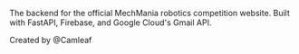 The backend for the official MechMania robotics competition website. Built with FastAPI, Firebase, and Google Cloud's Gmail API.

Created by @Camleaf
